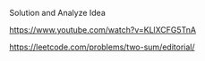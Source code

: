 Solution and Analyze Idea

https://www.youtube.com/watch?v=KLlXCFG5TnA

https://leetcode.com/problems/two-sum/editorial/